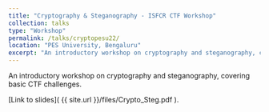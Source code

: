 ```yaml
---
title: "Cryptography & Steganography - ISFCR CTF Workshop"
collection: talks
type: "Workshop"
permalink: /talks/cryptopesu22/ 
location: "PES University, Bengaluru"
excerpt: "An introductory workshop on cryptography and steganography, covering basic CTF challenges."
---
```


An introductory workshop on cryptography and steganography, covering basic CTF challenges.

[Link to slides]( {{ site.url }}/files/Crypto_Steg.pdf ).

